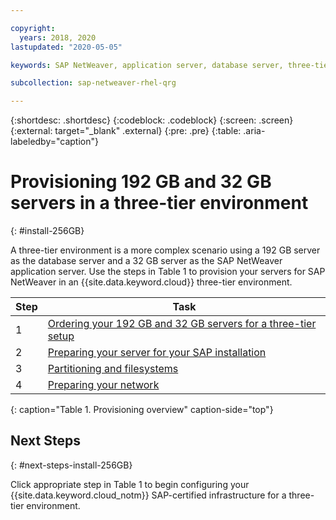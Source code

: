 ```yaml
---

copyright:
  years: 2018, 2020
lastupdated: "2020-05-05"

keywords: SAP NetWeaver, application server, database server, three-tier

subcollection: sap-netweaver-rhel-qrg

---
```


{:shortdesc: .shortdesc}
{:codeblock: .codeblock}
{:screen: .screen}
{:external: target="_blank" .external}
{:pre: .pre}
{:table: .aria-labeledby="caption"}

# Provisioning 192 GB and 32 GB servers in a three-tier environment
{: #install-256GB}

A three-tier environment is a more complex scenario using a 192 GB server as the database server and a 32 GB server as the SAP NetWeaver application server. Use the steps in Table 1 to provision your servers for SAP NetWeaver in an {{site.data.keyword.cloud}} three-tier environment.

| Step | Task |
| --- | --- |
| 1 | [Ordering your 192 GB and 32 GB servers for a three-tier setup](/docs/sap-netweaver-rhel-qrg?topic=sap-netweaver-rhel-qrg-install_three_tier) |
| 2 | [Preparing your server for your SAP installation](/docs/sap-netweaver-rhel-qrg?topic=sap-netweaver-rhel-qrg-prepare_256GB) |
| 3 | [Partitioning and filesystems](/docs/sap-netweaver-rhel-qrg?topic=sap-netweaver-rhel-qrg-3-partitioning-and-file-systems) |
| 4 | [Preparing your network](/docs/sap-netweaver-rhel-qrg?topic=sap-netweaver-rhel-qrg-network#network) |
{: caption="Table 1. Provisioning overview" caption-side="top"}

## Next Steps
{: #next-steps-install-256GB}

Click appropriate step in Table 1 to begin configuring your {{site.data.keyword.cloud_notm}} SAP-certified infrastructure for a three-tier environment.
